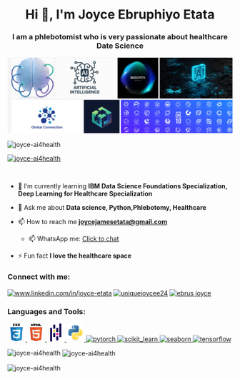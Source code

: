 <h1 align="center">Hi 👋, I'm Joyce Ebruphiyo Etata</h1>
<h3 align="center">I am a phlebotomist who is very passionate about healthcare Date Science</h3>

<p align="center">
  <img src="https://github.com/joyce-ai4health/joyce-ai4health/raw/main/data-science-logo.png" alt="data science" width="700" />
</p>







<p align="left"> <img src="https://komarev.com/ghpvc/?username=joyce-ai4health&label=Profile%20views&color=0e75b6&style=flat" alt="joyce-ai4health" /> </p>

<p align="left"> <a href="https://github.com/ryo-ma/github-profile-trophy"><img src="https://github-profile-trophy.vercel.app/?username=joyce-ai4health" alt="joyce-ai4health" /></a> </p>

<p align="left"> <a href="https://twitter.com/" target="blank"><img src="https://img.shields.io/twitter/follow/?logo=twitter&style=for-the-badge" alt="" /></a> </p>

- 🌱 I’m currently learning **IBM Data Science Foundations Specialization, Deep Learning for Healthcare Specialization**

- 💬 Ask me about **Data science, Python,Phlebotomy, Healthcare**

- 📫 How to reach me **joycejamesetata@gmail.com**
  - 📫 WhatsApp me: [Click to chat](https://wa.me/234813452908)


- ⚡ Fun fact **I love the healthcare space**

<h3 align="left">Connect with me:</h3>
<p align="left">
<a href="https://linkedin.com/in/www.linkedin.com/in/joyce-etata" target="blank"><img align="center" src="https://raw.githubusercontent.com/rahuldkjain/github-profile-readme-generator/master/src/images/icons/Social/linked-in-alt.svg" alt="www.linkedin.com/in/joyce-etata" height="30" width="40" /></a>
<a href="https://kaggle.com/uniquejoycee24" target="blank"><img align="center" src="https://raw.githubusercontent.com/rahuldkjain/github-profile-readme-generator/master/src/images/icons/Social/kaggle.svg" alt="uniquejoycee24" height="30" width="40" /></a>
<a href="https://fb.com/ebrus joyce" target="blank"><img align="center" src="https://raw.githubusercontent.com/rahuldkjain/github-profile-readme-generator/master/src/images/icons/Social/facebook.svg" alt="ebrus joyce" height="30" width="40" /></a>
</p>

<h3 align="left">Languages and Tools:</h3>
<p align="left"> <a href="https://www.w3schools.com/css/" target="_blank" rel="noreferrer"> <img src="https://raw.githubusercontent.com/devicons/devicon/master/icons/css3/css3-original-wordmark.svg" alt="css3" width="40" height="40"/> </a> <a href="https://www.w3.org/html/" target="_blank" rel="noreferrer"> <img src="https://raw.githubusercontent.com/devicons/devicon/master/icons/html5/html5-original-wordmark.svg" alt="html5" width="40" height="40"/> </a> <a href="https://pandas.pydata.org/" target="_blank" rel="noreferrer"> <img src="https://raw.githubusercontent.com/devicons/devicon/2ae2a900d2f041da66e950e4d48052658d850630/icons/pandas/pandas-original.svg" alt="pandas" width="40" height="40"/> </a> <a href="https://www.python.org" target="_blank" rel="noreferrer"> <img src="https://raw.githubusercontent.com/devicons/devicon/master/icons/python/python-original.svg" alt="python" width="40" height="40"/> </a> <a href="https://pytorch.org/" target="_blank" rel="noreferrer"> <img src="https://www.vectorlogo.zone/logos/pytorch/pytorch-icon.svg" alt="pytorch" width="40" height="40"/> </a> <a href="https://scikit-learn.org/" target="_blank" rel="noreferrer"> <img src="https://upload.wikimedia.org/wikipedia/commons/0/05/Scikit_learn_logo_small.svg" alt="scikit_learn" width="40" height="40"/> </a> <a href="https://seaborn.pydata.org/" target="_blank" rel="noreferrer"> <img src="https://seaborn.pydata.org/_images/logo-mark-lightbg.svg" alt="seaborn" width="40" height="40"/> </a> <a href="https://www.tensorflow.org" target="_blank" rel="noreferrer"> <img src="https://www.vectorlogo.zone/logos/tensorflow/tensorflow-icon.svg" alt="tensorflow" width="40" height="40"/> </a> </p>

<p><img align="left" src="https://github-readme-stats.vercel.app/api/top-langs?username=joyce-ai4health&show_icons=true&locale=en&layout=compact" alt="joyce-ai4health" /></p>

<p>&nbsp;<img align="center" src="https://github-readme-stats.vercel.app/api?username=joyce-ai4health&show_icons=true&locale=en" alt="joyce-ai4health" /></p>

<p><img align="center" src="https://github-readme-streak-stats.herokuapp.com/?user=joyce-ai4health&" alt="joyce-ai4health" /></p>







